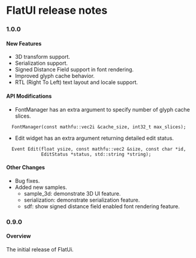 FlatUI release notes
====================

### 1.0.0
#### New Features
*   3D transform support.
*   Serialization support.
*   Signed Distance Field support in font rendering.
*   Improved glyph cache behavior.
*   RTL (Right To Left) text layout and locale support.

#### API Modifications
* FontManager has an extra argument to specify number of glyph cache slices.
~~~
  FontManager(const mathfu::vec2i &cache_size, int32_t max_slices);
~~~

* Edit widget has an extra argument returning detailed edit status.
~~~
  Event Edit(float ysize, const mathfu::vec2 &size, const char *id,
             EditStatus *status, std::string *string);
~~~

#### Other Changes
*   Bug fixes.
*   Added new samples.
    * sample_3d: demonstrate 3D UI feature.
    * serialization: demonstrate serialization feature.
    * sdf: show signed distance field enabled font rendering feature.

### 0.9.0
#### Overview
The initial release of FlatUi.